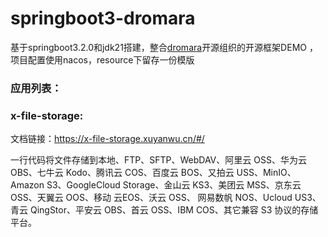 # springboot3-dromara
基于springboot3.2.0和jdk21搭建，整合[dromara](https://dromara.org/zh)开源组织的开源框架DEMO ，项目配置使用nacos，resource下留存一份模版

### 应用列表：

### x-file-storage:

文档链接：https://x-file-storage.xuyanwu.cn/#/

一行代码将文件存储到本地、FTP、SFTP、WebDAV、阿里云 OSS、华为云 OBS、七牛云 Kodo、腾讯云 COS、百度云 BOS、又拍云 USS、MinIO、 Amazon S3、GoogleCloud Storage、金山云 KS3、美团云 MSS、京东云 OSS、天翼云 OOS、移动 云EOS、沃云 OSS、 网易数帆 NOS、Ucloud US3、青云 QingStor、平安云 OBS、首云 OSS、IBM COS、其它兼容 S3 协议的存储平台。
